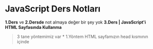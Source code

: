 # JavaScript Ders Notları
**1.Ders** ve **2.Dersde** not almaya değer bir şey yok
**3.Ders | JavaScript'i HTML Sayfasında Kullanma**
  > 3 tane yöntemimiz var
    * 1.Yöntem
      HTML sayfamızın head kısmının içinde <script> tagını kullanarak js kodları yazabiliriz

